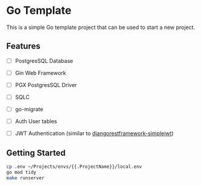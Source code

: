 # Go Template

This is a simple Go template project that can be used to start a new project.

## Features

- [ ] PostgresSQL Database
- [ ] Gin Web Framework
- [ ] PGX PostgresSQL Driver
- [ ] SQLC
- [ ] go-migrate
- [ ] Auth User tables
- [ ] JWT Authentication (similar to [djangorestframework-simplejwt](https://github.com/jazzband/djangorestframework-simplejwt))


## Getting Started
```bash
cp .env ~/Projects/envs/{{.ProjectName}}/local.env
go mod tidy
make runserver
```
